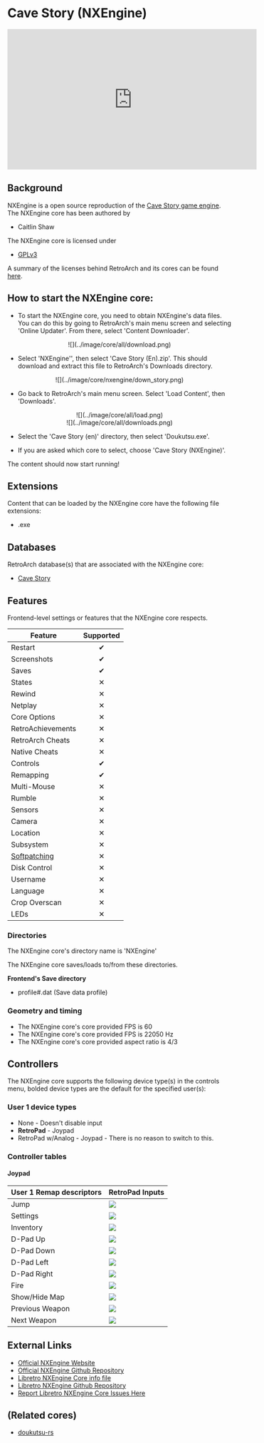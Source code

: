 # Cave Story (NXEngine)

<iframe width="560" height="315" src="https://www.youtube-nocookie.com/embed/whm7SmNhziI" frameborder="0" allow="accelerometer; autoplay; clipboard-write; encrypted-media; gyroscope; picture-in-picture" allowfullscreen></iframe>

## Background

NXEngine is a open source reproduction of the [Cave Story game engine](https://en.wikipedia.org/wiki/Cave_Story). The NXEngine core has been authored by

- Caitlin Shaw

The NXEngine core is licensed under

- [GPLv3](https://github.com/gameblabla/nxengine-nspire/blob/master/LICENSE)

A summary of the licenses behind RetroArch and its cores can be found [here](../development/licenses.md).

## How to start the NXEngine core:

- To start the NXEngine core, you need to obtain NXEngine's data files. You can do this by going to RetroArch's main menu screen and selecting 'Online Updater'. From there, select 'Content Downloader'.

<center> ![](../image/core/all/download.png) </center>

- Select 'NXEngine'', then select 'Cave Story (En).zip'. This should download and extract this file to RetroArch's Downloads directory.

<center> ![](../image/core/nxengine/down_story.png) </center>

- Go back to RetroArch's main menu screen. Select 'Load Content', then 'Downloads'.

<center> ![](../image/core/all/load.png) </center>

<center> ![](../image/core/all/downloads.png) </center>

- Select the 'Cave Story (en)' directory, then select 'Doukutsu.exe'.

- If you are asked which core to select, choose 'Cave Story (NXEngine)'.

The content should now start running!

## Extensions

Content that can be loaded by the NXEngine core have the following file extensions:

- .exe

## Databases

RetroArch database(s) that are associated with the NXEngine core:

- [Cave Story](https://github.com/libretro/libretro-database/blob/master/rdb/Cave%20Story.rdb)

## Features

Frontend-level settings or features that the NXEngine core respects.

| Feature           | Supported |
|-------------------|:---------:|
| Restart           | ✔         |
| Screenshots       | ✔         |
| Saves             | ✔         |
| States            | ✕         |
| Rewind            | ✕         |
| Netplay           | ✕         |
| Core Options      | ✕         |
| RetroAchievements | ✕         |
| RetroArch Cheats  | ✕         |
| Native Cheats     | ✕         |
| Controls          | ✔         |
| Remapping         | ✔         |
| Multi-Mouse       | ✕         |
| Rumble            | ✕         |
| Sensors           | ✕         |
| Camera            | ✕         |
| Location          | ✕         |
| Subsystem         | ✕         |
| [Softpatching](../guides/softpatching.md) | ✕         |
| Disk Control      | ✕         |
| Username          | ✕         |
| Language          | ✕         |
| Crop Overscan     | ✕         |
| LEDs              | ✕         |

### Directories

The NXEngine core's directory name is 'NXEngine'

The NXEngine core saves/loads to/from these directories.

**Frontend's Save directory**

- profile#.dat (Save data profile)

### Geometry and timing

- The NXEngine core's core provided FPS is 60
- The NXEngine core's core provided FPS is 22050 Hz
- The NXEngine core's core provided aspect ratio is 4/3

## Controllers

The NXEngine core supports the following device type(s) in the controls menu, bolded device types are the default for the specified user(s):

### User 1 device types

- None - Doesn't disable input
- **RetroPad** - Joypad
- RetroPad w/Analog - Joypad - There is no reason to switch to this.

### Controller tables

#### Joypad

| User 1 Remap descriptors | RetroPad Inputs                             |
|--------------------------|---------------------------------------------|
| Jump                     | ![](../image/retropad/retro_b.png)          |
| Settings                 | ![](../image/retropad/retro_select.png)     |
| Inventory                | ![](../image/retropad/retro_start.png)      |
| D-Pad Up                 | ![](../image/retropad/retro_dpad_up.png)    |
| D-Pad Down               | ![](../image/retropad/retro_dpad_down.png)  |
| D-Pad Left               | ![](../image/retropad/retro_dpad_left.png)  |
| D-Pad Right              | ![](../image/retropad/retro_dpad_right.png) |
| Fire                     | ![](../image/retropad/retro_a.png)          |
| Show/Hide Map            | ![](../image/retropad/retro_x.png)          |
| Previous Weapon          | ![](../image/retropad/retro_l1.png)         |
| Next Weapon              | ![](../image/retropad/retro_r1.png)         |

## External Links

- [Official NXEngine Website](http://nxengine.sourceforge.net/)
- [Official NXEngine Github Repository](https://github.com/EXL/NXEngine)
- [Libretro NXEngine Core info file](https://github.com/libretro/libretro-super/blob/master/dist/info/nxengine_libretro.info)
- [Libretro NXEngine Github Repository](https://github.com/libretro/nxengine-libretro)
- [Report Libretro NXEngine Core Issues Here](https://github.com/libretro/nxengine-libretro/issues)

## (Related cores)

- [doukutsu-rs](doukutsu-rs.md)